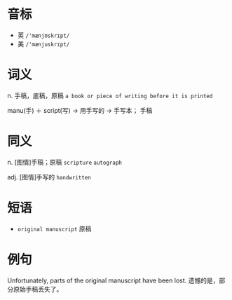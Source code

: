 # 音标

- 英 `/'mænjʊskrɪpt/`
- 美 `/'mænjuskrɪpt/`

# 词义

n. 手稿，底稿，原稿
`a book or piece of writing before it is printed`



manu(手) ＋ script(写) → 用手写的 → 手写本； 手稿

# 同义

n. [图情]手稿；原稿
`scripture` `autograph`

adj. [图情]手写的
`handwritten`

# 短语

- `original manuscript` 原稿

# 例句

Unfortunately, parts of the original manuscript have been lost.
遗憾的是，部分原始手稿丢失了。


